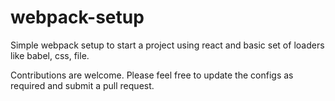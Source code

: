 # webpack-setup
Simple webpack setup to start a project using react and basic set of loaders like babel, css, file.

Contributions are welcome. Please feel free to update the configs as required and submit a pull request.
